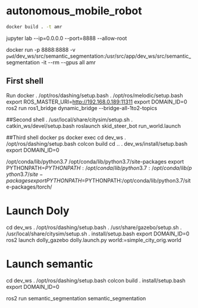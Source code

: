 # autonomous_mobile_robot
```bash
docker build . -t amr
```
jupyter lab --ip=0.0.0.0 --port=8888 --allow-root

docker run -p 8888:8888 -v `pwd`/dev_ws/src/semantic_segmentation:/usr/src/app/dev_ws/src/semantic_segmentation -it --rm --gpus all amr 

## First shell
Run docker
. /opt/ros/dashing/setup.bash
. /opt/ros/melodic/setup.bash
export ROS_MASTER_URI=http://192.168.0.189:11311
export DOMAIN_ID=0
ros2 run ros1_bridge dynamic_bridge --bridge-all-1to2-topics

##Second shell
 . /usr/local/share/citysim/setup.sh
. catkin_ws/devel/setup.bash
roslaunch skid_steer_bot run_world.launch

##Third shell
docker ps
docker exec
cd dev_ws
. /opt/ros/dashing/setup.bash 
colcon build
cd ..
. dev_ws/install/setup.bash
export DOMAIN_ID=0

/opt/conda/lib/python3.7
/opt/conda/lib/python3.7/site-packages
export PYTHONPATH=$PYTHONPATH:/opt/conda/lib/python3.7:/opt/conda/lib/python3.7/site-packages
export PYTHONPATH=$PYTHONPATH:/opt/conda/lib/python3.7/site-packages/torch/


# Launch Doly
cd dev_ws
. /opt/ros/dashing/setup.bash 
. /usr/share/gazebo/setup.sh
. /usr/local/share/citysim/setup.sh
. install/setup.bash
export DOMAIN_ID=0
ros2 launch dolly_gazebo dolly.launch.py world:=simple_city_orig.world

# Launch semantic
cd dev_ws
. /opt/ros/dashing/setup.bash 
colcon build
. install/setup.bash
export DOMAIN_ID=0

ros2 run semantic_segmentation semantic_segmentation 
